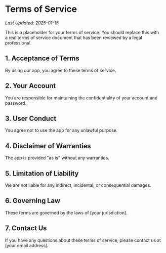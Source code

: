 # Terms of Service

*Last Updated: 2025-01-15*

This is a placeholder for your terms of service. You should replace this with a real terms of service document that has been reviewed by a legal professional.

## 1. Acceptance of Terms

By using our app, you agree to these terms of service.

## 2. Your Account

You are responsible for maintaining the confidentiality of your account and password.

## 3. User Conduct

You agree not to use the app for any unlawful purpose.

## 4. Disclaimer of Warranties

The app is provided "as is" without any warranties.

## 5. Limitation of Liability

We are not liable for any indirect, incidental, or consequential damages.

## 6. Governing Law

These terms are governed by the laws of [your jurisdiction].

## 7. Contact Us

If you have any questions about these terms of service, please contact us at [your email address].
